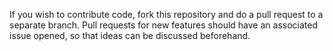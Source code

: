 If you wish to contribute code, fork this repository and do a pull request to a separate branch. Pull requests for new features should have an associated issue opened, so that ideas can be discussed beforehand.
